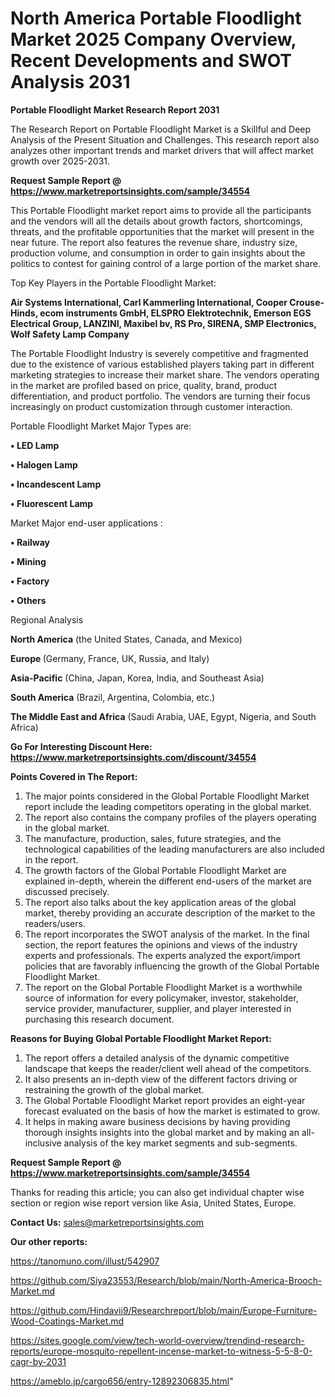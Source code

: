 # North America Portable Floodlight Market 2025 Company Overview, Recent Developments and SWOT Analysis 2031

<strong>Portable Floodlight Market Research Report 2031</strong>

The Research Report on Portable Floodlight Market is a Skillful and Deep Analysis of the Present Situation and Challenges. This research report also analyzes other important trends and market drivers that will affect market growth over 2025-2031.

<strong>Request Sample Report @ <a href=https://www.marketreportsinsights.com/sample/34554>https://www.marketreportsinsights.com/sample/34554</a></strong>

This Portable Floodlight market report aims to provide all the participants and the vendors will all the details about growth factors, shortcomings, threats, and the profitable opportunities that the market will present in the near future. The report also features the revenue share, industry size, production volume, and consumption in order to gain insights about the politics to contest for gaining control of a large portion of the market share.

Top Key Players in the Portable Floodlight Market:

<strong>Air Systems International, Carl Kammerling International, Cooper Crouse-Hinds, ecom instruments GmbH, ELSPRO Elektrotechnik, Emerson EGS Electrical Group, LANZINI, Maxibel bv, RS Pro, SIRENA, SMP Electronics, Wolf Safety Lamp Company</strong>

The Portable Floodlight Industry is severely competitive and fragmented due to the existence of various established players taking part in different marketing strategies to increase their market share. The vendors operating in the market are profiled based on price, quality, brand, product differentiation, and product portfolio. The vendors are turning their focus increasingly on product customization through customer interaction.

Portable Floodlight Market Major Types are:

<strong>•  LED Lamp

•  Halogen Lamp

•  Incandescent Lamp

•  Fluorescent Lamp</strong>

Market Major end-user applications :

<strong>•  Railway

•  Mining

•  Factory

•  Others</strong>

Regional Analysis

</u><strong><b>North America</b></strong> (the United States, Canada, and Mexico)

<strong><b>Europe </b></strong>(Germany, France, UK, Russia, and Italy)

<strong><b>Asia-Pacific</b></strong> (China, Japan, Korea, India, and Southeast Asia)

<strong><b>South America</b></strong> (Brazil, Argentina, Colombia, etc.)

<strong><b>The Middle East and Africa</b></strong> (Saudi Arabia, UAE, Egypt, Nigeria, and South Africa)

<strong>Go For Interesting Discount Here: <a href=https://www.marketreportsinsights.com/discount/34554>https://www.marketreportsinsights.com/discount/34554</a></strong>

<strong>Points Covered in The Report:</strong>
<ol>
  <li>The major points considered in the Global Portable Floodlight Market report include the leading competitors operating in the global market.</li>
  <li>The report also contains the company profiles of the players operating in the global market.</li>
  <li>The manufacture, production, sales, future strategies, and the technological capabilities of the leading manufacturers are also included in the report.</li>
  <li>The growth factors of the Global Portable Floodlight Market are explained in-depth, wherein the different end-users of the market are discussed precisely.</li>
  <li>The report also talks about the key application areas of the global market, thereby providing an accurate description of the market to the readers/users.</li>
  <li>The report incorporates the SWOT analysis of the market. In the final section, the report features the opinions and views of the industry experts and professionals. The experts analyzed the export/import policies that are favorably influencing the growth of the Global Portable Floodlight Market.</li>
  <li>The report on the Global Portable Floodlight Market is a worthwhile source of information for every policymaker, investor, stakeholder, service provider, manufacturer, supplier, and player interested in purchasing this research document.</li>
</ol>
<strong>Reasons for Buying Global Portable Floodlight Market Report:</strong>

<ol>
  <li>The report offers a detailed analysis of the dynamic competitive landscape that keeps the reader/client well ahead of the competitors.</li>
  <li>It also presents an in-depth view of the different factors driving or restraining the growth of the global market.</li>
  <li>The Global Portable Floodlight Market report provides an eight-year forecast evaluated on the basis of how the market is estimated to grow.</li>
  <li>It helps in making aware business decisions by having providing thorough insights insights into the global market and by making an all-inclusive analysis of the key market segments and sub-segments.</li>
</ol>
<strong>Request Sample Report @ <a href=https://www.marketreportsinsights.com/sample/34554>https://www.marketreportsinsights.com/sample/34554</a></strong>


Thanks for reading this article; you can also get individual chapter wise section or region wise report version like Asia, United States, Europe.

<strong>Contact Us:</strong>
sales@marketreportsinsights.com

<strong>Our other reports:</strong>

<a href=https://tanomuno.com/illust/542907>https://tanomuno.com/illust/542907</a>

<a href=https://github.com/Siya23553/Research/blob/main/North-America-Brooch-Market.md>https://github.com/Siya23553/Research/blob/main/North-America-Brooch-Market.md</a>

<a href=https://github.com/Hindavii9/Researchreport/blob/main/Europe-Furniture-Wood-Coatings-Market.md>https://github.com/Hindavii9/Researchreport/blob/main/Europe-Furniture-Wood-Coatings-Market.md</a>

<a href=https://sites.google.com/view/tech-world-overview/trendind-research-reports/europe-mosquito-repellent-incense-market-to-witness-5-5-8-0-cagr-by-2031>https://sites.google.com/view/tech-world-overview/trendind-research-reports/europe-mosquito-repellent-incense-market-to-witness-5-5-8-0-cagr-by-2031</a>

<a href=https://ameblo.jp/cargo656/entry-12892306835.html>https://ameblo.jp/cargo656/entry-12892306835.html</a>"
